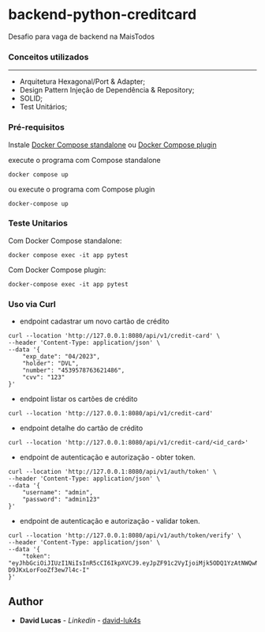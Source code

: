 # backend-python-creditcard
Desafio para vaga de backend na MaisTodos

### Conceitos utilizados
-----------------
  - Arquitetura Hexagonal/Port & Adapter;
  - Design Pattern Injeção de Dependência & Repository;
  - SOLID;
  - Test Unitários;

### Pré-requisitos

Instale [Docker Compose standalone](https://docs.docker.com/compose/install/other/) ou [Docker Compose plugin](https://docs.docker.com/compose/install/)

execute o programa com Compose standalone

```
docker compose up
```

ou execute o programa com Compose plugin

```
docker-compose up
```

### Teste Unitarios
Com Docker Compose standalone:
```
docker compose exec -it app pytest
```

Com Docker Compose plugin:
```
docker-compose exec -it app pytest
```

### Uso via Curl
- endpoint cadastrar um novo cartão de crédito
```
curl --location 'http://127.0.0.1:8080/api/v1/credit-card' \
--header 'Content-Type: application/json' \
--data '{
    "exp_date": "04/2023",
    "holder": "DVL",
    "number": "4539578763621486",
    "cvv": "123"
}'
```

- endpoint listar os cartões de crédito
```
curl --location 'http://127.0.0.1:8080/api/v1/credit-card'
```

- endpoint detalhe do cartão de crédito
```
curl --location 'http://127.0.0.1:8080/api/v1/credit-card/<id_card>'
```

- endpoint de autenticação e autorização - obter token.
```
curl --location 'http://127.0.0.1:8080/api/v1/auth/token' \
--header 'Content-Type: application/json' \
--data '{
    "username": "admin",
    "password": "admin123"
}'
```

- endpoint de autenticação e autorização - validar token.
```
curl --location 'http://127.0.0.1:8080/api/v1/auth/token/verify' \
--header 'Content-Type: application/json' \
--data '{
    "token": "eyJhbGciOiJIUzI1NiIsInR5cCI6IkpXVCJ9.eyJpZF91c2VyIjoiMjk5ODQ1YzAtNWQwNy00NmFlLTg2M2ItZDRlOTBkOGVhOTM0IiwidXNlcm5hbWUiOiJhZG1pbiIsImlzX3N0YWZmIjpmYWxzZX0.YUxDsHQMVhOKa2HwMByL-D9JKxLorFooZf3ew7l4c-I"
}'
```

## Author

* **David Lucas** - *Linkedin* - [david-luk4s](https://www.linkedin.com/in/david-lucas-souz4/)